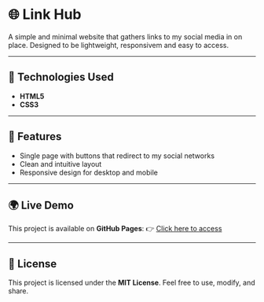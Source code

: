 # 🌐 Link Hub

A simple and minimal website that gathers links to my social media in on place.
Designed to be lightweight, responsivem and easy to access.

---

## 🚀 Technologies Used
- **HTML5**
- **CSS3**

---

## 📌 Features
- Single page with buttons that redirect to my social networks
- Clean and intuitive layout
- Responsive design for desktop and mobile

---

## 🌍 Live Demo
This project is available on **GitHub Pages**:
👉 [Click here to access]()

---

## 📄 License
This project is licensed under the **MIT License**.
Feel free to use, modify, and share.
